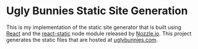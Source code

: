 # Ugly Bunnies Static Site Generation

This is my implementation of the static site generator that is built using [React](https://github.com/facebook/react/) and the [react-static](https://github.com/nozzle/react-static/) node module released by [Nozzle.io](https://nozzle.io). This project generates the static files that are hosted at [uglybunnies.com](http://ugylbunnies.com).
